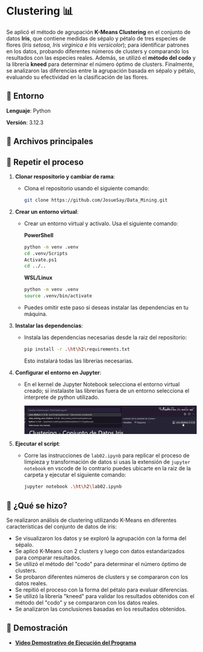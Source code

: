# Clustering 📊

Se aplicó el método de agrupación **K-Means Clustering** en el conjunto de datos **Iris**, que contiene medidas de sépalo y pétalo de tres especies de flores (*Iris setosa, Iris virginica e Iris versicolor*); para identificar patrones en los datos, probando diferentes números de clusters y comparando los resultados con las especies reales. Además, se utilizó el **método del codo** y la librería **kneed** para determinar el número óptimo de clusters. Finalmente, se analizaron las diferencias entre la agrupación basada en sépalo y pétalo, evaluando su efectividad en la clasificación de las flores.

## 🐍 Entorno

**Lenguaje**: Python

**Versión**: 3.12.3

## 📂 Archivos principales

## 🔄 Repetir el proceso

1. **Clonar respositorio y cambiar de rama**:

   - Clona el repositorio usando el siguiente comando:

      ```bash
      git clone https://github.com/JosueSay/Data_Mining.git
      ```

2. **Crear un entorno virtual**:

   - Crear un entorno virtual y activalo. Usa el siguiente comando:

      **PowerShell**

      ```bash
      python -m venv .venv
      cd .venv/Scripts
      Activate.ps1
      cd ../..
      ```

      **WSL/Linux**

      ```bash
      python -m venv .venv
      source .venv/bin/activate
      ```

   - Puedes omitir este paso si deseas instalar las dependencias en tu máquina.

3. **Instalar las dependencias**:
   - Instala las dependencias necesarias desde la raiz del repositorio:

     ```bash
     pip install -r .\ht\h2\requirements.txt
     ```

     Esto instalará todas las librerías necesarias.

4. **Configurar el entorno en Jupyter**:

   - En el kernel de Jupyter Notebook selecciona el entorno virtual creado; si instalaste las librerias fuera de un entorno selecciona el interprete de python utilizado.

      ![Configuración Kernel Jupyter](./images/kernel_jupyter.png "Configuración Kernel Jupyter")

5. **Ejecutar el script**:
   - Corre las instrucciones de `lab02.ipynb` para replicar el proceso de limpieza y transformación de datos si usas la extensión de `jupyter notebook` en vscode de lo contrario puedes ubicarte en la raiz de la carpeta y ejecutar el siguiente comando:

      ```bash
      jupyter notebook .\ht\h2\lab02.ipynb
      ```

## 🤔 ¿Qué se hizo?

Se realizaron análisis de clustering utilizando K-Means en diferentes características del conjunto de datos de iris:

- Se visualizaron los datos y se exploró la agrupación con la forma del sépalo.
- Se aplicó K-Means con 2 clusters y luego con datos estandarizados para comparar resultados.
- Se utilizó el método del "codo" para determinar el número óptimo de clusters.
- Se probaron diferentes números de clusters y se compararon con los datos reales.
- Se repitió el proceso con la forma del pétalo para evaluar diferencias.
- Se utilizó la librería "kneed" para validar los resultados obtenidos con el método del "codo" y se compararon con los datos reales.
- Se analizaron las conclusiones basadas en los resultados obtenidos.

## 🎥 Demostración

- [**Video Demostrativo de Ejecución del Programa**](https://youtu.be/jiafnJTo8Uo)
